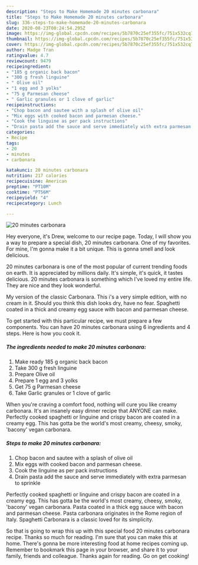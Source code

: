 ```yaml
---
description: "Steps to Make Homemade 20 minutes carbonara"
title: "Steps to Make Homemade 20 minutes carbonara"
slug: 336-steps-to-make-homemade-20-minutes-carbonara
date: 2020-08-23T00:24:54.295Z
image: https://img-global.cpcdn.com/recipes/5b7870c25ef355fc/751x532cq70/20-minutes-carbonara-recipe-main-photo.jpg
thumbnail: https://img-global.cpcdn.com/recipes/5b7870c25ef355fc/751x532cq70/20-minutes-carbonara-recipe-main-photo.jpg
cover: https://img-global.cpcdn.com/recipes/5b7870c25ef355fc/751x532cq70/20-minutes-carbonara-recipe-main-photo.jpg
author: Madge Tran
ratingvalue: 4.7
reviewcount: 9479
recipeingredient:
- "185 g organic back bacon"
- "300 g fresh linguine"
- " Olive oil"
- "1 egg and 3 yolks"
- "75 g Parmesan cheese"
- " Garlic granules or 1 clove of garlic"
recipeinstructions:
- "Chop bacon and sautee with a splash of olive oil"
- "Mix eggs with cooked bacon and parmesan cheese."
- "Cook the linguine as per pack instructions"
- "Drain pasta add the sauce and serve immediately with extra parmesan to sprinkle"
categories:
- Recipe
tags:
- 20
- minutes
- carbonara

katakunci: 20 minutes carbonara 
nutrition: 217 calories
recipecuisine: American
preptime: "PT10M"
cooktime: "PT56M"
recipeyield: "4"
recipecategory: Lunch

---
```



![20 minutes carbonara](https://img-global.cpcdn.com/recipes/5b7870c25ef355fc/751x532cq70/20-minutes-carbonara-recipe-main-photo.jpg)

Hey everyone, it's Drew, welcome to our recipe page. Today, I will show you a way to prepare a special dish, 20 minutes carbonara. One of my favorites. For mine, I'm gonna make it a bit unique. This is gonna smell and look delicious.

20 minutes carbonara is one of the most popular of current trending foods on earth. It is appreciated by millions daily. It's simple, it's quick, it tastes delicious. 20 minutes carbonara is something which I've loved my entire life. They are nice and they look wonderful.

My version of the classic Carbonara. This i&#39;s a very simple edition, with no cream in it. Should you think this dish looks dry, have no fear. Spaghetti coated in a thick and creamy egg sauce with bacon and parmesan cheese.


To get started with this particular recipe, we must prepare a few components. You can have 20 minutes carbonara using 6 ingredients and 4 steps. Here is how you cook it.

<!--inarticleads1-->

##### The ingredients needed to make 20 minutes carbonara:

1. Make ready 185 g organic back bacon
1. Take 300 g fresh linguine
1. Prepare  Olive oil
1. Prepare 1 egg and 3 yolks
1. Get 75 g Parmesan cheese
1. Take  Garlic granules or 1 clove of garlic


When you&#39;re craving a comfort food, nothing will cure you like creamy carbonara. It&#39;s an insanely easy dinner recipe that ANYONE can make. Perfectly cooked spaghetti or linguine and crispy bacon are coated in a creamy egg. This has gotta be the world&#39;s most creamy, cheesy, smoky, &#39;bacony&#39; vegan carbonara. 

<!--inarticleads2-->

##### Steps to make 20 minutes carbonara:

1. Chop bacon and sautee with a splash of olive oil
1. Mix eggs with cooked bacon and parmesan cheese.
1. Cook the linguine as per pack instructions
1. Drain pasta add the sauce and serve immediately with extra parmesan to sprinkle


Perfectly cooked spaghetti or linguine and crispy bacon are coated in a creamy egg. This has gotta be the world&#39;s most creamy, cheesy, smoky, &#39;bacony&#39; vegan carbonara. Pasta coated in a thick egg sauce with bacon and parmesan cheese. Pasta carbonara originates in the Rome region of Italy. Spaghetti Carbonara is a classic loved for its simplicity. 

So that is going to wrap this up with this special food 20 minutes carbonara recipe. Thanks so much for reading. I'm sure that you can make this at home. There's gonna be more interesting food at home recipes coming up. Remember to bookmark this page in your browser, and share it to your family, friends and colleague. Thanks again for reading. Go on get cooking!
